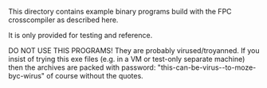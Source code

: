 This directory contains example binary programs build with the FPC crosscompiler as described here.

It is only provided for testing and reference.

DO NOT USE THIS PROGRAMS! They are probably virused/troyanned.
If you insist of trying this exe files (e.g. in a VM or test-only separate machine)
then the archives are packed with password: "this-can-be-virus--to-moze-byc-wirus"
of course without the quotes.

